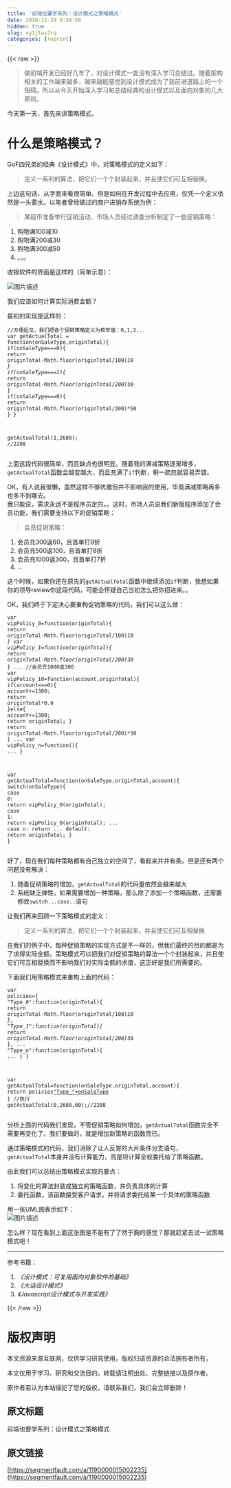 ```yaml
---
title: '前端也要学系列：设计模式之策略模式' 
date: 2018-11-29 9:34:56
hidden: true
slug: vy1jtus7rq
categories: [reprint]
---
```


{{< raw >}}

                    
<blockquote>做前端开发已经好几年了，对设计模式一直没有深入学习总结过。随着架构相关的工作越来越多，越来越能感觉到设计模式成为了我前进道路上的一个阻碍。所以从今天开始深入学习和总结经典的设计模式以及面向对象的几大原则。</blockquote>
<p>今天第一天，首先来讲策略模式。</p>
<h1 id="articleHeader0">什么是策略模式？</h1>
<p>GoF四兄弟的经典《设计模式》中，对策略模式的定义如下：</p>
<blockquote>定义一系列的算法，把它们一个个封装起来，并且使它们可互相替换。</blockquote>
<p>上边这句话，从字面来看很简单。但是如何在开发过程中去应用，仅凭一个定义依然是一头雾水。以笔者曾经做过的商户进销存系统为例：</p>
<blockquote>某超市准备举行促销活动，市场人员经过调查分析制定了一些促销策略：</blockquote>
<ol>
<li>购物满100减10</li>
<li>购物满200减30</li>
<li>购物满300减50</li>
<li>。。。</li>
</ol>
<p>收银软件的界面是这样的（简单示意）：</p>
<p><span class="img-wrap"><img data-src="/img/bVba6Vy?w=368&amp;h=653" src="https://static.alili.tech/img/bVba6Vy?w=368&amp;h=653" alt="图片描述" title="图片描述" style="cursor: pointer; display: inline;"></span></p>
<p>我们应该如何计算实际消费金额？</p>
<p>最初的实现是这样的：</p>
<div class="widget-codetool" style="display:none;">
      <div class="widget-codetool--inner">
      <span class="selectCode code-tool" data-toggle="tooltip" data-placement="top" title="" data-original-title="全选"></span>
      <span type="button" class="copyCode code-tool" data-toggle="tooltip" data-placement="top" data-clipboard-text="//方便起见，我们把各个促销策略定义为枚举值：0,1,2...
var getActualTotal = function(onSaleType,originTotal){
    if(onSaleType===0){
        return originTotal-Math.floor(originTotal/100)*10
    }
    if(onSaleType===1){
        return originTotal-Math.floor(originTotal/200)*30
    }
    if(onSaleType===0){
        return originTotal-Math.floor(originTotal/300)*50
    }
}

getActualTotal(1,2680); //2208
" title="" data-original-title="复制"></span>
      <span type="button" class="saveToNote code-tool" data-toggle="tooltip" data-placement="top" title="" data-original-title="放进笔记"></span>
      </div>
      </div><pre class="javascript hljs"><code class="javascript"><span class="hljs-comment">//方便起见，我们把各个促销策略定义为枚举值：0,1,2...</span>
<span class="hljs-keyword">var</span> getActualTotal = <span class="hljs-function"><span class="hljs-keyword">function</span>(<span class="hljs-params">onSaleType,originTotal</span>)</span>{
    <span class="hljs-keyword">if</span>(onSaleType===<span class="hljs-number">0</span>){
        <span class="hljs-keyword">return</span> originTotal-<span class="hljs-built_in">Math</span>.floor(originTotal/<span class="hljs-number">100</span>)*<span class="hljs-number">10</span>
    }
    <span class="hljs-keyword">if</span>(onSaleType===<span class="hljs-number">1</span>){
        <span class="hljs-keyword">return</span> originTotal-<span class="hljs-built_in">Math</span>.floor(originTotal/<span class="hljs-number">200</span>)*<span class="hljs-number">30</span>
    }
    <span class="hljs-keyword">if</span>(onSaleType===<span class="hljs-number">0</span>){
        <span class="hljs-keyword">return</span> originTotal-<span class="hljs-built_in">Math</span>.floor(originTotal/<span class="hljs-number">300</span>)*<span class="hljs-number">50</span>
    }
}

getActualTotal(<span class="hljs-number">1</span>,<span class="hljs-number">2680</span>); <span class="hljs-comment">//2208</span>
</code></pre>
<p>上面这段代码很简单，而且缺点也很明显。随着我的满减策略逐渐增多，<code>getActualTotal</code>函数会越变越大，而且充满了<code>if</code>判断，稍一疏忽就容易弄错。</p>
<p>OK，有人说我很懒，虽然这样不够优雅但并不影响我的使用，毕竟满减策略再多也多不到哪去。<br>我只能说，需求永远不是程序员定的。。这时，市场人员说我们新版程序添加了会员功能，我们需要支持以下的促销策略：</p>
<blockquote>会员促销策略：</blockquote>
<ol>
<li>会员充300返60，且首单打9折</li>
<li>会员充500返100，且首单打8折</li>
<li>会员充1000返300，且首单打7折</li>
<li>...</li>
</ol>
<p>这个时候，如果你还在原先的<code>getActualTotal</code>函数中继续添加<code>if</code>判断，我想如果你的领导review你这段代码，可能会怀疑自己当初怎么把你招进来。。</p>
<p>OK，我们终于下定决心要重构促销策略的代码，我们可以这么做：</p>
<div class="widget-codetool" style="display:none;">
      <div class="widget-codetool--inner">
      <span class="selectCode code-tool" data-toggle="tooltip" data-placement="top" title="" data-original-title="全选"></span>
      <span type="button" class="copyCode code-tool" data-toggle="tooltip" data-placement="top" data-clipboard-text="var vipPolicy_0=function(originTotal){
    return originTotal-Math.floor(originTotal/100)*10
}
var vipPolicy_1=function(originTotal){
    return originTotal-Math.floor(originTotal/200)*30
}
...
//会员充1000返300
var vipPolicy_10=function(account,originTotal){
    if(account===0){
        account+=1300;
        return originTotal*0.9
    }else{
        account+=1300;
        return originTotal;
    }
    return originTotal-Math.floor(originTotal/200)*30
}
...
var vipPolicy_n=function(){
    ...
}

var getActualTotal=function(onSaleType,originTotal,account){
    switch(onSaleType){
        case 0:
            return vipPolicy_0(originTotal);
        case 1:
            return vipPolicy_0(originTotal);
        ...
        case n:
            return ...
        default:
            return originTotal;
    }
}" title="" data-original-title="复制"></span>
      <span type="button" class="saveToNote code-tool" data-toggle="tooltip" data-placement="top" title="" data-original-title="放进笔记"></span>
      </div>
      </div><pre class="javascript hljs"><code class="javascript"><span class="hljs-keyword">var</span> vipPolicy_0=<span class="hljs-function"><span class="hljs-keyword">function</span>(<span class="hljs-params">originTotal</span>)</span>{
    <span class="hljs-keyword">return</span> originTotal-<span class="hljs-built_in">Math</span>.floor(originTotal/<span class="hljs-number">100</span>)*<span class="hljs-number">10</span>
}
<span class="hljs-keyword">var</span> vipPolicy_1=<span class="hljs-function"><span class="hljs-keyword">function</span>(<span class="hljs-params">originTotal</span>)</span>{
    <span class="hljs-keyword">return</span> originTotal-<span class="hljs-built_in">Math</span>.floor(originTotal/<span class="hljs-number">200</span>)*<span class="hljs-number">30</span>
}
...
<span class="hljs-comment">//会员充1000返300</span>
<span class="hljs-keyword">var</span> vipPolicy_10=<span class="hljs-function"><span class="hljs-keyword">function</span>(<span class="hljs-params">account,originTotal</span>)</span>{
    <span class="hljs-keyword">if</span>(account===<span class="hljs-number">0</span>){
        account+=<span class="hljs-number">1300</span>;
        <span class="hljs-keyword">return</span> originTotal*<span class="hljs-number">0.9</span>
    }<span class="hljs-keyword">else</span>{
        account+=<span class="hljs-number">1300</span>;
        <span class="hljs-keyword">return</span> originTotal;
    }
    <span class="hljs-keyword">return</span> originTotal-<span class="hljs-built_in">Math</span>.floor(originTotal/<span class="hljs-number">200</span>)*<span class="hljs-number">30</span>
}
...
var vipPolicy_n=<span class="hljs-function"><span class="hljs-keyword">function</span>(<span class="hljs-params"></span>)</span>{
    ...
}

<span class="hljs-keyword">var</span> getActualTotal=<span class="hljs-function"><span class="hljs-keyword">function</span>(<span class="hljs-params">onSaleType,originTotal,account</span>)</span>{
    <span class="hljs-keyword">switch</span>(onSaleType){
        <span class="hljs-keyword">case</span> <span class="hljs-number">0</span>:
            <span class="hljs-keyword">return</span> vipPolicy_0(originTotal);
        <span class="hljs-keyword">case</span> <span class="hljs-number">1</span>:
            <span class="hljs-keyword">return</span> vipPolicy_0(originTotal);
        ...
        case n:
            <span class="hljs-keyword">return</span> ...
        default:
            <span class="hljs-keyword">return</span> originTotal;
    }
}</code></pre>
<p>好了，现在我们每种策略都有自己独立的空间了，看起来井井有条。但是还有两个问题没有解决：</p>
<ol>
<li>随着促销策略的增加，<code>getActualTotal</code>的代码量依然会越来越大</li>
<li>系统缺乏弹性，如果需要增加一种策略，那么除了添加一个策略函数，还需要修改<code>switch...case..</code>语句</li>
</ol>
<p>让我们再来回顾一下策略模式的定义：</p>
<blockquote>定义一系列的算法，把它们一个个封装起来，并且使它们可互相替换</blockquote>
<p>在我们的例子中，每种促销策略的实现方式是不一样的，但我们最终的目的都是为了求得实际金额。策略模式可以把我们对促销策略的算法一个个封装起来，并且使它们可互相替换而不影响我们对实际金额的求值，这正好是我们所需要的。</p>
<p>下面我们用策略模式来重构上面的代码：</p>
<div class="widget-codetool" style="display:none;">
      <div class="widget-codetool--inner">
      <span class="selectCode code-tool" data-toggle="tooltip" data-placement="top" title="" data-original-title="全选"></span>
      <span type="button" class="copyCode code-tool" data-toggle="tooltip" data-placement="top" data-clipboard-text="var policies={
    &quot;Type_0&quot;:function(originTotal){
        return originTotal-Math.floor(originTotal/100)*10 
    },
    &quot;Type_1&quot;:function(originTotal){
        return originTotal-Math.floor(originTotal/200)*30 
    },
    ...
    &quot;Type_n&quot;:function(originTotal){
        ... 
    }
}

var getActualTotal=function(onSaleType,originTotal,account){
    return policies[&quot;Type_&quot;+onSaleType](originTotal,account)
}
//执行
getActualTotal(0,2680.00);//2208" title="" data-original-title="复制"></span>
      <span type="button" class="saveToNote code-tool" data-toggle="tooltip" data-placement="top" title="" data-original-title="放进笔记"></span>
      </div>
      </div><pre class="javascript hljs"><code class="javascript"><span class="hljs-keyword">var</span> policies={
    <span class="hljs-string">"Type_0"</span>:<span class="hljs-function"><span class="hljs-keyword">function</span>(<span class="hljs-params">originTotal</span>)</span>{
        <span class="hljs-keyword">return</span> originTotal-<span class="hljs-built_in">Math</span>.floor(originTotal/<span class="hljs-number">100</span>)*<span class="hljs-number">10</span> 
    },
    <span class="hljs-string">"Type_1"</span>:<span class="hljs-function"><span class="hljs-keyword">function</span>(<span class="hljs-params">originTotal</span>)</span>{
        <span class="hljs-keyword">return</span> originTotal-<span class="hljs-built_in">Math</span>.floor(originTotal/<span class="hljs-number">200</span>)*<span class="hljs-number">30</span> 
    },
    ...
    <span class="hljs-string">"Type_n"</span>:<span class="hljs-function"><span class="hljs-keyword">function</span>(<span class="hljs-params">originTotal</span>)</span>{
        ... 
    }
}

<span class="hljs-keyword">var</span> getActualTotal=<span class="hljs-function"><span class="hljs-keyword">function</span>(<span class="hljs-params">onSaleType,originTotal,account</span>)</span>{
    <span class="hljs-keyword">return</span> policies[<span class="hljs-string">"Type_"</span>+onSaleType](originTotal,account)
}
<span class="hljs-comment">//执行</span>
getActualTotal(<span class="hljs-number">0</span>,<span class="hljs-number">2680.00</span>);<span class="hljs-comment">//2208</span></code></pre>
<p>分析上面的代码我们发现，不管促销策略如何增加，<code>getActualTotal</code>函数完全不需要再变化了。我们要做的，就是增加新策略的函数而已。</p>
<p>通过策略模式的代码，我们消除了让人反胃的大片条件分支语句，<code>getActualTotal</code>本身并没有计算能力，而是将计算全权委托给了策略函数。</p>
<p>由此我们可以总结出策略模式实现的要点：</p>
<ol>
<li>将变化的算法封装成独立的策略函数，并负责具体的计算</li>
<li>委托函数，该函数接受客户请求，并将请求委托给某一个具体的策略函数</li>
</ol>
<p>用一张UML图表示如下：<br><span class="img-wrap"><img data-src="/img/bVba6Vz?w=524&amp;h=295" src="https://static.alili.tech/img/bVba6Vz?w=524&amp;h=295" alt="图片描述" title="图片描述" style="cursor: pointer; display: inline;"></span></p>
<p>怎么样？现在看到上面这张图是不是有了了然于胸的感觉？那就赶紧去试一试策略模式吧！</p>
<hr>
<p>参考书籍：</p>
<ol>
<li><em>《设计模式：可复用面向对象软件的基础》</em></li>
<li><em>《大话设计模式》</em></li>
<li><em>《Javascript设计模式与开发实践》</em></li>
</ol>

                
{{< /raw >}}

# 版权声明
本文资源来源互联网，仅供学习研究使用，版权归该资源的合法拥有者所有，

本文仅用于学习、研究和交流目的。转载请注明出处、完整链接以及原作者。

原作者若认为本站侵犯了您的版权，请联系我们，我们会立即删除！

## 原文标题
前端也要学系列：设计模式之策略模式

## 原文链接
[https://segmentfault.com/a/1190000015002235](https://segmentfault.com/a/1190000015002235)

